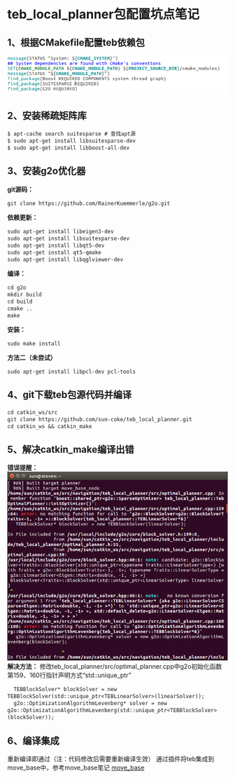 # teb_local_planner包配置坑点笔记
## 1、根据CMakefile配置teb依赖包
![image](https://github.com/sun-coke/teb_local_planner/blob/master/1.png)

## 2、安装稀疏矩阵库
```
$ apt-cache search suitesparse # 查找apt源
$ sudo apt-get install libsuitesparse-dev
$ sudo apt-get install libboost-all-dev
```

## 3、安装g2o优化器
**git源码：**
```
git clone https://github.com/RainerKuemmerle/g2o.git
```
**依赖更新：**
```
sudo apt-get install libeigen3-dev 
sudo apt-get install libsuitesparse-dev 
sudo apt-get install libqt5-dev 
sudo apt-get install qt5-qmake 
sudo apt-get install libqglviewer-dev
```
**编译：**
```
cd g2o
mkdir build
cd build
cmake ..
make
```
**安装：**
```
sudo make install
```
**方法二（未尝试）**
```
sudo apt-get install libpcl-dev pcl-tools
```

## 4、git下载teb包源代码并编译
```
cd catkin_ws/src
git clone https://github.com/sun-coke/teb_local_planner.git
cd catkin_ws && catkin_make
```

## 5、解决catkin_make编译出错
**错误提醒：**
![image](https://github.com/sun-coke/teb_local_planner/blob/master/2.png)
**解决方法：**
修改teb_local_planner/src/optimal_planner.cpp中g2o初始化函数第159、160行指针声明方式“std::unique_ptr”
```
  TEBBlockSolver* blockSolver = new TEBBlockSolver(std::unique_ptr<TEBLinearSolver>(linearSolver));
  g2o::OptimizationAlgorithmLevenberg* solver = new g2o::OptimizationAlgorithmLevenberg(std::unique_ptr<TEBBlockSolver>(blockSolver));

```

## 6、编译集成
重新编译即通过（注：代码修改后需要重新编译生效）
通过插件将teb集成到move_base中，参考move_base笔记
[move_base](https://github.com/sun-coke/move_base)


